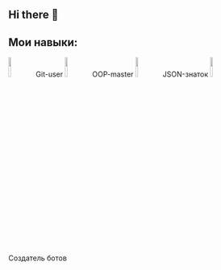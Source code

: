 ## Hi there 👋

<!--
**ProkopevTuskul272/ProkopevTuskul272** is a ✨ _special_ ✨ repository because its `README.md` (this file) appears on your GitHub profile.

Here are some ideas to get you started:

- 🔭 I’m currently working on ...
- 🌱 I’m currently learning ...
- 👯 I’m looking to collaborate on ...
- 🤔 I’m looking for help with ...
- 💬 Ask me about ...
- 📫 How to reach me: ...
- 😄 Pronouns: ...
- ⚡ Fun fact: ...
-->

## Мои навыки:
<img src="https://storage.tally.so/551f6f1e-00a2-4a15-9c33-b40ca5c84113/Git-Logo-2Color.png" width="10%">
Git-user
<img src="https://storage.tally.so/3a4c5a2e-a412-41b4-bad5-61899c529461/4515839.png" width="10%">
OOP-master
<img src="https://github.com/ProkopevTuskul272/ProkopevTuskul272/assets/142722309/e5872eda-cb41-42ae-8630-c3b34906e8f7" width="10%">
JSON-знаток
<img src="https://storage.tally.so/46c3a05e-ef49-4477-bfc2-61b06e136b3a/telegram-bot.png" width="10%">
Создатель ботов

